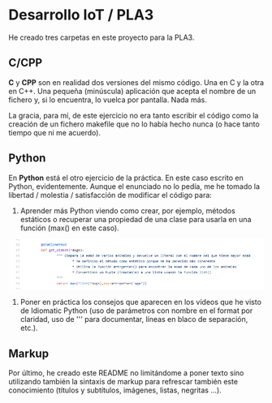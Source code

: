 # Desarrollo IoT / PLA3

He creado tres carpetas en este proyecto para la PLA3.

## C/CPP 
**C** y **CPP** son en realidad dos versiones del mismo código. Una en C y la otra en C++. Una pequeña (minúscula) aplicación que acepta el nombre de un fichero y, si lo encuentra, lo vuelca por pantalla. Nada más.

La gracia, para mí, de este ejercicio no era tanto escribir el código como la creación de un fichero makefile que no lo había hecho nunca (o hace tanto tiempo que ni me acuerdo).

## Python
En **Python** está el otro ejercicio de la práctica. En este caso escrito en Python, evidentemente. Aunque el enunciado no lo pedía, me he tomado la libertad / molestia / satisfacción de modificar el código para:

1. Aprender más Python viendo como crear, por ejemplo, métodos estáticos o recuperar una propiedad de una clase para usarla en una función (max() en este caso).

![Ejemplo Python](https://github.com/gnietoUOC/PLA3/blob/master/images/PLA3_21.png) 

1. Poner en práctica los consejos que aparecen en los vídeos que he visto de Idiomatic Python (uso de parámetros con nombre en el format por claridad, uso de ''' para documentar, líneas en blaco de separación, etc.).

## Markup

Por último, he creado este README no limitándome a poner texto sino utilizando también la sintaxis de markup para refrescar también este conocimiento (títulos y subtítulos, imágenes, listas, negritas ...).

